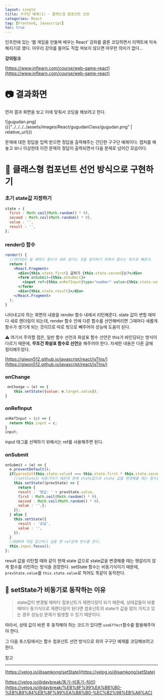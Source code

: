 ```yaml
---
layout: single
title: 구구단 예제(1) - 클래스형 컴포넌트 선언
categories: React
tag: [Frontend, Javascript]
toc: true
---
```


인프런에 있는 ‘웹 게임을 만들며 배우는 React’ 강좌를 클론 코딩하면서 리액트에 익숙해지기로 했다. 아무리 강의를 들어도 직접 쳐보지 않으면 아무런 의미가 없다…

**강의링크**

[https://www.inflearn.com/course/web-game-react](https://www.inflearn.com/course/web-game-react)

# 📷 결과화면

먼저 결과 화면을 보고 이에 맞춰서 코딩을 해보려고 한다. 

![gugudan.png]({{"../../../../assets/images/React/gugudanClass/gugudan.png" | relative_url}})

문제에 대한 정답을 입력 받으면 정답을 출력해주는 간단한 구구단 예제이다. 캡처를 해 놓고 보니 이상한데 이전 문제의 정답이 출력되면서 다음 문제로 넘어간 모습이다.

# 📖 클래스형 컴포넌트 선언 방식으로 구현하기

### 초기 state값 지정하기

```jsx
state = {
  first : Math.ceil(Math.random() * 9),
  second : Math.ceil(Math.random() * 9),
  value : '',
  result : '',
};
```

### render() 함수

```jsx
render() {
  //렌더링이 될 때마다 함수가 새로 생기는 것을 방지하기 위해서 함수는 밖으로 빼준다.
  return (
    <React.Fragment>
      <div>{this.state.first} 곱하기 {this.state.second}는?</div>
      <form onSubmit={this.onSubmit}>
        <input ref={this.onRefInput}type="number" value={this.state.value} onChange={this.onChange}/> <button>입력!</button>  
      </form>
      <div>{this.state.result}</div>
    </React.Fragment>
  );
}
```

나타내고자 하는 화면의 내용을 render 함수 내에서 리턴해준다. state 값이 변할 때마다 새로 렌더링이 되는데, render 함수 안에 다른 함수를 선언해버리면 그때마다 새롭게 함수가 생기게 되는 것이므로 따로 밖으로 빼주어야 성능에 도움이 된다.

⚠️ 여기서 주의할 점은, 일반 함수 선언과 화살표 함수 선언은 this가 바인딩되는 방식이 다르기 때문에, **무조건 화살표 함수로 선언**을 해주어야 한다. 자세한 내용은 다른 글에 정리해두었다.

[https://giwon512.github.io/javascript/react/jsThis/](https://giwon512.github.io/javascript/react/jsThis/)

### onChange

```jsx
 onChange = (e) => {
    this.setState({value: e.target.value});
}
```

### onRefInput

```jsx
onRefInput = (c) => {
  return this.input = c;
}
input;
```

input 태그를 선택하기 위해서는 ref를 사용해주면 된다.

### onSubmit

```jsx
onSubmit = (e) => {
  e.preventDefault();
  if(parseInt(this.state.value) === this.state.first * this.state.second){
    //setState는 비동기이기 때문에 현재 state값으로 state 값을 변경해줄 때는 함수를 리턴하는 방식으로 넘겨주는 것을 권장
    this.setState((prevState) => { 
      return {
      result : '정답: ' + prevState.value,
      first : Math.ceil(Math.random() * 9),
      second : Math.ceil(Math.random() * 9),
      value : '',};
    });
  } else {
    this.setState({
      result : '오답',
      value : '',
    });
  }
  //DOM에 직접 접근하고 싶을 땐 ref값에 변수를 준다.
  this.input.focus(); 
};
```

result 값을 리턴할 때와 같이 현재 state 값으로 state값을 변경해줄 때는 헷갈리지 않게 함수를 리턴하는 방식을 권장한다. setState 함수는 비동기식이기 때문에, `prevState.value`를 `this.state.value`로 적어도 똑같이 동작한다. 

## 📝 setState가 비동기로 동작하는 이유

> state값이 변경될 때마다 컴포넌트가 재랜더링이 되기 때문에, 상태값들이 바뀔때마다 동기식으로 재랜더링이 된다면 컴포넌트의 state가 값을 많이 가지고 있는 경우 성능상 문제가 발생할 수 있기 때문이다.
> 

따라서, 상태 값이 바뀐 후 동작해야 하는 코드가 있다면 `useEffect`함수를 활용해주어야 한다.

그 다음 포스팅에서는 함수 컴포넌트 선언 방식으로 위의 구구단 예제를 코딩해보려고 한다.

참고

---

[https://velog.io/@samkong/setState](https://velog.io/@samkong/setState)

[https://velog.io/@daybreak/동기-비동기-처리](https://velog.io/@daybreak/%EB%8F%99%EA%B8%B0-%EB%B9%84%EB%8F%99%EA%B8%B0-%EC%B2%98%EB%A6%AC)